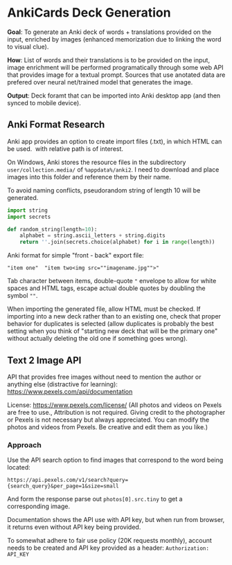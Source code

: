 # AnkiCards Deck Generation

**Goal**: To generate an Anki deck of words + translations provided on the input, enriched by images (enhanced memorization due to linking the word to visual clue).

**How**: List of words and their translations is to be provided on the input, image enrichment will be performed programatically through some web API that provides image for a textual prompt. Sources that use anotated data are prefered over neural net/trained model that generates the image. 

**Output**: Deck foramt that can be imported into Anki desktop app (and then synced to mobile device).

## Anki Format Research

Anki app provides an option to create import files (.txt), in which HTML can be used. <img> with relative path is of interest.

On Windows, Anki stores the resource files in the subdirectory `user/collection.media/` of `%appdata%/anki2`. I need to download and place images into this folder and reference them by their name.

To avoid naming conflicts, pseudorandom string of length 10 will be generated. 

```python
import string
import secrets

def random_string(length=10):
    alphabet = string.ascii_letters + string.digits
    return ''.join(secrets.choice(alphabet) for i in range(length))
```

Anki format for simple "front - back" export file:

```
"item one"  "item two<img src=""imagename.jpg"">"
```

Tab character between items, double-quote `"` envelope to allow for white spaces and HTML tags, escape actual double quotes by doubling the symbol `""`. 

When importing the generated file, allow HTML must be checked. If importing into a new deck rather than to an existing one, check that proper behavior for duplicates is selected (allow duplicates is probably the best setting when you think of "starting new deck that will be the primary one" without actually deleting the old one if something goes wrong).

## Text 2 Image API

API that provides free images without need to mention the author or anything else (distractive for learning): https://www.pexels.com/api/documentation

License: https://www.pexels.com/license/ (All photos and videos on Pexels are free to use., Attribution is not required. Giving credit to the photographer or Pexels is not necessary but always appreciated. You can modify the photos and videos from Pexels. Be creative and edit them as you like.)

### Approach

Use the API search option to find images that correspond to the word being located: 

`https://api.pexels.com/v1/search?query={search_query}&per_page=1&size=small`

And form the response parse out `photos[0].src.tiny` to get a corresponding image.

Documentation shows the API use with API key, but when run from browser, it returns even without API key being provided.

To somewhat adhere to fair use policy (20K requests monthly), account needs to be created and API key provided as a header: `Authorization: API_KEY`

